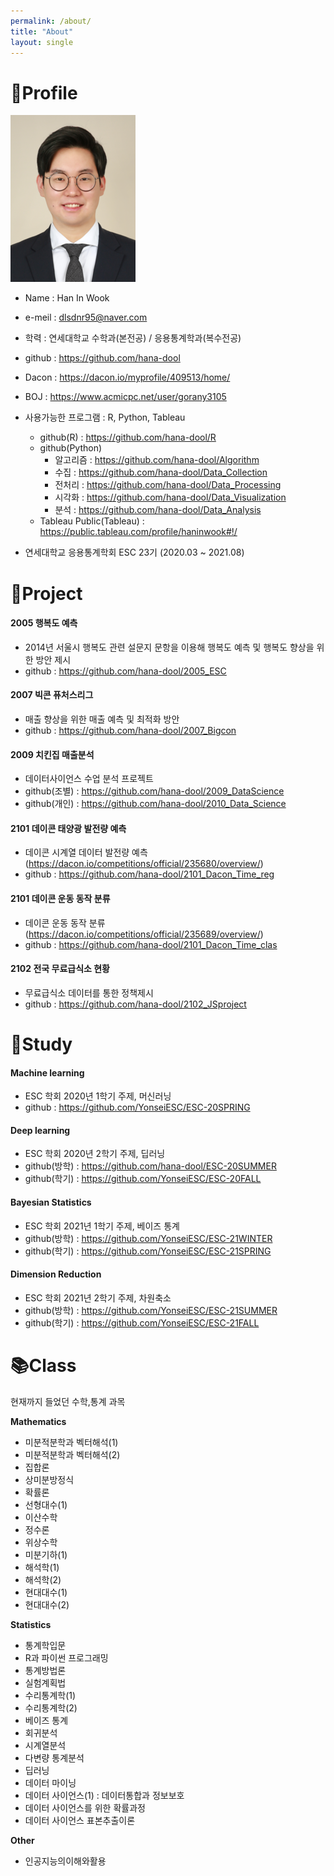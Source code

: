```yaml
---
permalink: /about/
title: "About"
layout: single
---
```


# 🙍‍Profile

![png](/assets/images/profile.png)

- Name : Han In Wook
- e-meil : dlsdnr95@naver.com
- 학력 : 연세대학교 수학과(본전공) / 응용통계학과(복수전공)
- github : <https://github.com/hana-dool>
- Dacon : <https://dacon.io/myprofile/409513/home/>
- BOJ : <https://www.acmicpc.net/user/gorany3105>

- 사용가능한 프로그램 : R, Python, Tableau
    - github(R) : <https://github.com/hana-dool/R>
    - github(Python) 
        - 알고리즘 : <https://github.com/hana-dool/Algorithm>
        - 수집 : <https://github.com/hana-dool/Data_Collection>
        - 전처리 : <https://github.com/hana-dool/Data_Processing>
        - 시각화 : <https://github.com/hana-dool/Data_Visualization>
        - 분석 : <https://github.com/hana-dool/Data_Analysis>
    - Tableau Public(Tableau) : <https://public.tableau.com/profile/haninwook#!/>
- 연세대학교 응용통계학회 ESC 23기 (2020.03 ~ 2021.08) 

# 📜Project

#### 2005 행복도 예측
- 2014년 서울시 행복도 관련 설문지 문항을 이용해 행복도 예측 및 행복도 향상을 위한 방안 제시
- github : <https://github.com/hana-dool/2005_ESC>

#### 2007 빅콘 퓨처스리그
- 매출 향상을 위한 매출 예측 및 최적화 방안
- github : <https://github.com/hana-dool/2007_Bigcon>

#### 2009 치킨집 매출분석
- 데이터사이언스 수업 분석 프로젝트
- github(조별) : <https://github.com/hana-dool/2009_DataScience>
- github(개인) : <https://github.com/hana-dool/2010_Data_Science>

#### 2101 데이콘 태양광 발전량 예측
- 데이콘 시계열 데이터 발전량 예측(<https://dacon.io/competitions/official/235680/overview/>)
- github : <https://github.com/hana-dool/2101_Dacon_Time_reg>

#### 2101 데이콘 운동 동작 분류
- 데이콘 운동 동작 분류 (<https://dacon.io/competitions/official/235689/overview/>)
- github : <https://github.com/hana-dool/2101_Dacon_Time_clas>

#### 2102 전국 무료급식소 현황
- 무료급식소 데이터를 통한 정책제시
- github : <https://github.com/hana-dool/2102_JSproject>

# 📒Study

#### Machine learning
- ESC 학회 2020년 1학기 주제, 머신러닝
- github : <https://github.com/YonseiESC/ESC-20SPRING>

#### Deep learning
- ESC 학회 2020년 2학기 주제, 딥러닝
- github(방학) : <https://github.com/hana-dool/ESC-20SUMMER>
- github(학기) : <https://github.com/YonseiESC/ESC-20FALL>

#### Bayesian Statistics
- ESC 학회 2021년 1학기 주제, 베이즈 통계
- github(방학) : <https://github.com/YonseiESC/ESC-21WINTER>
- github(학기) : <https://github.com/YonseiESC/ESC-21SPRING>

#### Dimension Reduction 
- ESC 학회 2021년 2학기 주제, 차원축소
- github(방학) : <https://github.com/YonseiESC/ESC-21SUMMER>
- github(학기) : <https://github.com/YonseiESC/ESC-21FALL>

# 📚Class
현재까지 들었던 수학,통계 과목

**Mathematics**
- 미분적분학과 벡터해석(1)
- 미분적분학과 벡터해석(2)
- 집합론
- 상미분방정식
- 확률론
- 선형대수(1)
- 이산수학
- 정수론
- 위상수학
- 미분기하(1)
- 해석학(1)
- 해석학(2)
- 현대대수(1)
- 현대대수(2)

**Statistics**
- 통계학입문
- R과 파이썬 프로그래밍
- 통계방법론
- 실험계획법
- 수리통계학(1)
- 수리통계학(2)
- 베이즈 통계
- 회귀분석
- 시계열분석
- 다변량 통계분석
- 딥러닝
- 데이터 마이닝
- 데이터 사이언스(1) : 데이터통합과 정보보호
- 데이터 사이언스를 위한 확률과정
- 데이터 사이언스 표본추출이론 

**Other**
- 인공지능의이해와활용